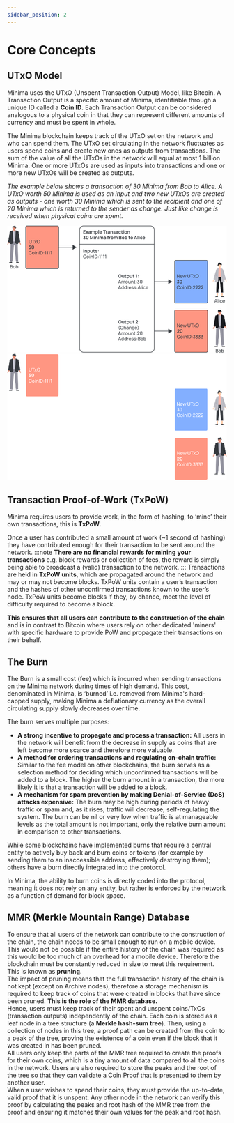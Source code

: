 ```yaml
---
sidebar_position: 2
---
```


# Core Concepts

## UTxO Model
Minima uses the UTxO (Unspent Transaction Output) Model, like Bitcoin. A Transaction Output is a specific amount of Minima, identifiable through a unique ID called a **Coin ID**. Each Transaction Output can be considered analogous to a physical coin in that they can represent different amounts of currency and must be spent in whole.

The Minima blockchain keeps track of the UTxO set on the network and who can spend them. The UTxO set circulating in the network fluctuates as users spend coins and create new ones as outputs from transactions. The sum of the value of all the UTxOs in the network will equal at most 1 billion Minima.
One or more UTxOs are used as inputs into transactions and one or more new UTxOs will be created as outputs.


*The example below shows a transaction of 30 Minima from Bob to Alice. A UTxO worth 50 Minima is used as an input and two new UTxOs are created as outputs - one worth 30 Minima which is sent to the recipient and one of 20 Minima which is returned to the sender as change. Just like change is received when physical coins are spent.*


![Core Concepts](/img/learn/coreConceptsLm.svg#gh-light-mode-only)![Core Concepts](/img/learn/coreConceptsDm.svg#gh-dark-mode-only)

## Transaction Proof-of-Work (TxPoW)
Minima requires users to provide work, in the form of hashing, to ‘mine’ their own transactions, this is **TxPoW**.

Once a user has contributed a small amount of work (~1 second of hashing) they have contributed enough for their transaction to be sent around the network. 
:::note
**There are no financial rewards for mining your transactions** e.g. block rewards or collection of fees, the reward is simply being able to broadcast a (valid) transaction to the network.
:::
Transactions are held in **TxPoW units**, which are propagated around the network and may or may not become blocks. TxPoW units contain a user’s transaction and the hashes of other unconfirmed transactions known to the user’s node. TxPoW units become blocks if they, by chance, meet the level of difficulty required to become a block. 

**This ensures that all users can contribute to the construction of the chain** and is in contrast to Bitcoin where users rely on other dedicated 'miners' with specific hardware to provide PoW and propagate their transactions on their behalf.

## The Burn
The Burn is a small cost (fee) which is incurred when sending transactions on the Minima network during times of high demand. This cost, denominated in Minima, is ‘burned’ i.e. removed from Minima's hard-capped supply, making Minima a deflationary currency as the overall circulating supply slowly decreases over time. 

The burn serves multiple purposes:
- **A strong incentive to propagate and process a transaction:** All users in the network will benefit from the decrease in supply as coins that are left become more scarce and therefore more valuable.
- **A method for ordering transactions and regulating on-chain traffic:** Similar to the fee model on other blockchains, the burn serves as a selection method for deciding which unconfirmed transactions will be added to a block. The higher the burn amount in a transaction, the more likely it is that a transaction will be added to a block. 
- **A mechanism for spam prevention by making Denial-of-Service (DoS) attacks expensive:** The burn may be high during periods of heavy traffic or spam and, as it rises, traffic will decrease, self-regulating the system. The burn can be nil or very low when traffic is at manageable levels as the total amount is not important, only the relative burn amount in comparison to other transactions.

While some blockchains have implemented burns that require a central entity to actively buy back and burn coins or tokens (for example by sending them to an inaccessible address, effectively destroying them); others have a burn directly integrated into the protocol. 

In Minima, the ability to burn coins is directly coded into the protocol, meaning it does not rely on any entity, but rather is enforced by the network as a function of demand for block space. 

## MMR (Merkle Mountain Range) Database 
To ensure that all users of the network can contribute to the construction of the chain, the chain needs to be small enough to run on a mobile device. This would not be possible if the entire history of the chain was required as this would be too much of an overhead for a mobile device. Therefore the blockchain must be constantly reduced in size to meet this requirement. This is known as **pruning**.<br/>
The impact of pruning means that the full transaction history of the chain is not kept (except on Archive nodes), therefore a storage mechanism is required to keep track of coins that were created in blocks that have since been pruned. **This is the role of the MMR database.**<br/>
Hence, users must keep track of their spent and unspent coins/TxOs (transaction outputs) independently of the chain. Each coin is stored as a leaf node in a tree structure (a **Merkle hash-sum tree**). Then, using a collection of nodes in this tree, a proof path can be created from the coin to a peak of the tree, proving the existence of a coin even if the block that it was created in has been pruned. <br/>
All users only keep the parts of the MMR tree required to create the proofs for their own coins, which is a tiny amount of data compared to all the coins in the network. Users are also required to store the peaks and the root of the tree so that they can validate a Coin Proof that is presented to them by another user. <br/>
When a user wishes to spend their coins, they must provide the up-to-date, valid proof that it is unspent. Any other node in the network can verify this proof by calculating the peaks and root hash of the MMR tree from the proof and ensuring it matches their own values for the peak and root hash. 

